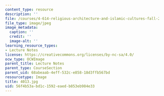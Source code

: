 ```yaml
---
content_type: resource
description: ''
file: /courses/4-614-religious-architecture-and-islamic-cultures-fall-2002/56f4b53abd1c1592eaedb853eb984e33_4013.jpg
file_type: image/jpeg
image_metadata:
  caption: ''
  credit: ''
  image-alt: ''
learning_resource_types:
- Lecture Notes
license: https://creativecommons.org/licenses/by-nc-sa/4.0/
ocw_type: OCWImage
parent_title: Lecture Notes
parent_type: CourseSection
parent_uid: 68abeaab-4eff-532c-e858-18d3ffb567bd
resourcetype: Image
title: 4013.jpg
uid: 56f4b53a-bd1c-1592-eaed-b853eb984e33
---
```

